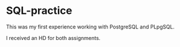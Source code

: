 # SQL-practice

This was my first experience working with PostgreSQL and PLpgSQL.

I received an HD for both assignments.

